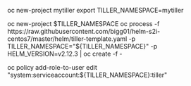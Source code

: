 oc new-project mytiller
export TILLER_NAMESPACE=mytiller

oc new-project $TILLER_NAMESPACE
oc process -f https://raw.githubusercontent.com/bigg01/helm-s2i-centos7/master/helm/tiller-template.yaml -p TILLER_NAMESPACE="${TILLER_NAMESPACE}" -p HELM_VERSION=v2.12.3 | oc create -f -


oc policy add-role-to-user edit "system:serviceaccount:${TILLER_NAMESPACE}:tiller"


